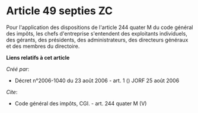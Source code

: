 # Article 49 septies ZC

Pour l'application des dispositions de l'article 244 quater M du code général des impôts, les chefs d'entreprise s'entendent
des exploitants individuels, des gérants, des présidents, des administrateurs, des directeurs généraux et des membres du
directoire.

**Liens relatifs à cet article**

_Créé par_:

  - Décret n°2006-1040 du 23 août 2006 - art. 1 () JORF 25 août 2006

_Cite_:

  - Code général des impôts, CGI. - art. 244 quater M (V)
